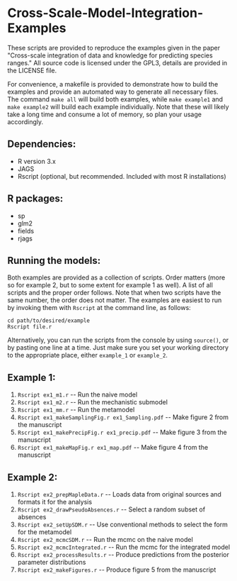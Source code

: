 Cross-Scale-Model-Integration-Examples
======================================

These scripts are provided to reproduce the examples given in the paper "Cross-scale 
integration of data and knowledge for predicting species ranges." All source code is
licensed under the GPL3, details are provided in the LICENSE file.

For convenience, a makefile is provided to demonstrate how to build the examples and
provide an automated way to generate all necessary files. The command `make all` will 
build both examples, while `make example1` and `make example2` will build each example 
individually. Note that these will likely take a long time and consume a lot of memory, 
so plan your usage accordingly.

Dependencies:
-------------
* R version 3.x
* JAGS
* Rscript (optional, but recommended. Included with most R installations)

R packages:
-----------
* sp
* glm2
* fields
* rjags

Running the models:
-------------------
Both examples are provided as a collection of scripts. Order matters (more so for example 
2, but to some extent for example 1 as well). A list of all scripts and the proper order
follows. Note that when two scripts have the same number, the order does not matter. 
The examples are easiest to run by invoking them with `Rscript` at the command line, as follows:

	cd path/to/desired/example
    Rscript file.r

Alternatively, you can run the scripts from the console by using `source()`, or by pasting
one line at a time. Just make sure you set your working directory to the appropriate
place, either `example_1` or `example_2`.

Example 1:
----------
1. `Rscript ex1_m1.r` -- Run the naive model
1. `Rscript ex1_m2.r` -- Run the mechanistic submodel
3. `Rscript ex1_mm.r` -- Run the metamodel
4. `Rscript ex1_makeSamplingFig.r ex1_Sampling.pdf` -- Make figure 2 from the manuscript
4. `Rscript ex1_makePrecipFig.r ex1_precip.pdf` -- Make figure 3 from the manuscript
4. `Rscript ex1_makeMapFig.r ex1_map.pdf` -- Make figure 4 from the manuscript

Example 2:
----------
1. `Rscript ex2_prepMapleData.r` -- Loads data from original sources and formats it for the analysis
2. `Rscript ex2_drawPseudoAbsences.r` -- Select a random subset of absences
3. `Rscript ex2_setUpSDM.r` -- Use conventional methods to select the form for the metamodel
4. `Rscript ex2_mcmcSDM.r` -- Run the mcmc on the naive model
4. `Rscript ex2_mcmcIntegrated.r` -- Run the mcmc for the integrated model
6. `Rscript ex2_processResults.r` -- Produce predictions from the posterior parameter distributions
7. `Rscript ex2_makeFigures.r` -- Produce figure 5 from the manuscript
